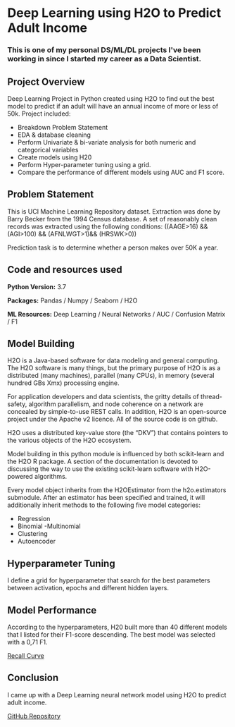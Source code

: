 # Deep Learning using H2O to Predict Adult Income

### This is one of my personal DS/ML/DL projects I've been working in since I started my career as a Data Scientist.

## Project Overview

Deep Learning Project in Python created using H2O to find out the best model to predict if an adult will have an annual income of more or less of 50k.
Project included: 
  - Breakdown Problem Statement
  - EDA & database cleaning
  - Perform Univariate & bi-variate analysis for both numeric and categorical variables
  - Create models using H20
  - Perform Hyper-parameter tuning using a grid.
  - Compare the performance of different models using AUC and F1 score.


## Problem Statement

This is UCI Machine Learning Repository dataset. Extraction was done by Barry Becker from the 1994 Census database. A set of reasonably clean records was extracted using the following conditions: ((AAGE>16) && (AGI>100) && (AFNLWGT>1)&& (HRSWK>0))

Prediction task is to determine whether a person makes over 50K a year.

## Code and resources used
**Python Version:** 3.7

**Packages:** Pandas / Numpy / Seaborn / H2O

**ML Resources:** Deep Learning / Neural Networks / AUC / Confusion Matrix / F1

## Model Building

H2O is a Java-based software for data modeling and general computing. The H2O software is many things, but the primary purpose of H2O is as a distributed (many machines), parallel (many CPUs), in memory (several hundred GBs Xmx) processing engine. 

For application developers and data scientists, the gritty details of thread-safety, algorithm parallelism, and node coherence on a network are concealed by simple-to-use REST calls. In addition, H2O is an open-source project under the Apache v2 licence. All of the source code is on github.

H2O uses a distributed key-value store (the “DKV”) that contains pointers to the various objects of the H2O ecosystem.

Model building in this python module is influenced by both scikit-learn and the H2O R package. A section of the documentation is devoted to discussing the way to use the existing scikit-learn software with H2O-powered algorithms.

Every model object inherits from the H2OEstimator from the h2o.estimators submodule. After an estimator has been specified and trained, it will additionally inherit methods to the following five model categories:
- Regression
- Binomial
 -Multinomial
- Clustering
- Autoencoder

## Hyperparameter Tuning

I define a grid for hyperparameter that search for the best parameters between activation, epochs and different hidden layers.

## Model Performance

According to the hyperparameters, H20 built more than 40 different models that I listed for their F1-score descending. The best model was selected with a 0,71 F1. 

[Recall Curve]()

## Conclusion

I came up with a Deep Learning neural network model using H2O to predict adult income.

[GitHub Repository](https://github.com/TWM-Sebastian-S/Deep-Learning-Using-H20-to-predict-Adult-Income)
